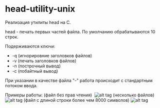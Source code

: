 # head-utility-unix
Реализация утилиты head на С. 

head - печать первых частей файла. По умолчанию обрабатываются 10 строк.

Подерживаются ключи:
* -q (игнорировние заголовков файлов)
* -v (печать заголовков файлов)
* -n (построчный вывод)
* -c (побайтный вывод)

При указании в качеcтве файла "-" работа происходит с стандартным потоком ввода.

Примеры работы:
  (файл без прав чтения)
  ![alt tag](https://pp.userapi.com/c837230/v837230076/390f6/sP4Nt3KuAic.jpg)
  (несколько файлов)
  ![alt tag](https://pp.userapi.com/c837230/v837230076/390fe/Yi0PNmU7SVQ.jpg)
  (файл с длиной строки более чем 8000 символов)
  ![alt tag](https://pp.userapi.com/c837230/v837230076/39106/aqgue-POj6s.jpg)
  
